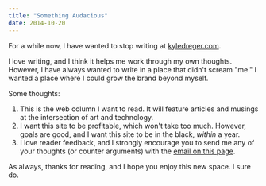 ```yaml
---
title: "Something Audacious"
date: 2014-10-20
---
```


For a while now, I have wanted to stop writing at [kyledreger.com](http://kyledreger.com).

I love writing, and I think it helps me work through my own thoughts. However, I have always wanted to write in a place that didn't scream "me." I wanted a place where I could grow the brand beyond myself. 

Some thoughts:

1. This is the web column I want to read. It will feature articles and musings at the intersection of art and technology.
2. I want this site to be profitable, which won't take too much. However, goals are good, and I want this site to be in the black, _within_ a year.
3. I love reader feedback, and I strongly encourage you to send me any of your thoughts (or counter arguments) with the [email on this page](/about).

As always, thanks for reading, and I hope you enjoy this new space. I sure do.
